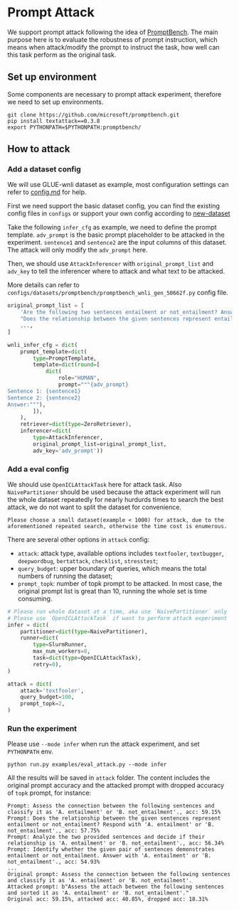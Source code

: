 # Prompt Attack

We support prompt attack following the idea of [PromptBench](https://github.com/microsoft/promptbench). The main purpose here is to evaluate the robustness of prompt instruction, which means when attack/modify the prompt to instruct the task, how well can this task perform as the original task.

## Set up environment

Some components are necessary to prompt attack experiment, therefore we need to set up environments.

```shell
git clone https://github.com/microsoft/promptbench.git
pip install textattack==0.3.8
export PYTHONPATH=$PYTHONPATH:promptbench/
```

## How to attack

### Add a dataset config

We will use GLUE-wnli dataset as example, most configuration settings can refer to [config.md](../user_guides/config.md) for help.

First we need support the basic dataset config, you can find the existing config files in `configs` or support your own config according to [new-dataset](./new_dataset.md)

Take the following `infer_cfg` as example, we need to define the prompt template. `adv_prompt` is the basic prompt placeholder to be attacked in the experiment. `sentence1` and `sentence2` are the input columns of this dataset. The attack will only modify the `adv_prompt` here.

Then, we should use `AttackInferencer` with `original_prompt_list` and `adv_key` to tell the inferencer where to attack and what text to be attacked.

More details can refer to `configs/datasets/promptbench/promptbench_wnli_gen_50662f.py` config file.

```python
original_prompt_list = [
    'Are the following two sentences entailment or not_entailment? Answer me with "A. entailment" or "B. not_entailment", just one word. ',
    "Does the relationship between the given sentences represent entailment or not_entailment? Respond with 'A. entailment' or 'B. not_entailment'.",
    ...,
]

wnli_infer_cfg = dict(
    prompt_template=dict(
        type=PromptTemplate,
        template=dict(round=[
            dict(
                role="HUMAN",
                prompt="""{adv_prompt}
Sentence 1: {sentence1}
Sentence 2: {sentence2}
Answer:"""),
        ]),
    ),
    retriever=dict(type=ZeroRetriever),
    inferencer=dict(
        type=AttackInferencer,
        original_prompt_list=original_prompt_list,
        adv_key='adv_prompt'))
```

### Add a eval config

We should use `OpenICLAttackTask` here for attack task. Also `NaivePartitioner` should be used because the attack experiment will run the whole dataset repeatedly for nearly hurdurds times to search the best attack, we do not want to split the dataset for convenience.

```note
Please choose a small dataset(example < 1000) for attack, due to the aforementioned repeated search, otherwise the time cost is enumerous.
```

There are several other options in `attack` config:

- `attack`: attack type, available options includes `textfooler`, `textbugger`, `deepwordbug`, `bertattack`, `checklist`, `stresstest`;
- `query_budget`: upper boundary of queries, which means the total numbers of running the dataset;
- `prompt_topk`: number of topk prompt to be attacked. In most case, the original prompt list is great than 10, running the whole set is time consuming.

```python
# Please run whole dataset at a time, aka use `NaivePartitioner` only
# Please use `OpenICLAttackTask` if want to perform attack experiment
infer = dict(
    partitioner=dict(type=NaivePartitioner),
    runner=dict(
        type=SlurmRunner,
        max_num_workers=8,
        task=dict(type=OpenICLAttackTask),
        retry=0),
)

attack = dict(
    attack='textfooler',
    query_budget=100,
    prompt_topk=2,
)
```

### Run the experiment

Please use `--mode infer` when run the attack experiment, and set `PYTHONPATH` env.

```shell
python run.py examples/eval_attack.py --mode infer
```

All the results will be saved in `attack` folder.
The content includes the original prompt accuracy and the attacked prompt with dropped accuracy of `topk` prompt, for instance:

```
Prompt: Assess the connection between the following sentences and classify it as 'A. entailment' or 'B. not_entailment'., acc: 59.15%
Prompt: Does the relationship between the given sentences represent entailment or not_entailment? Respond with 'A. entailment' or 'B. not_entailment'., acc: 57.75%
Prompt: Analyze the two provided sentences and decide if their relationship is 'A. entailment' or 'B. not_entailment'., acc: 56.34%
Prompt: Identify whether the given pair of sentences demonstrates entailment or not_entailment. Answer with 'A. entailment' or 'B. not_entailment'., acc: 54.93%
...
Original prompt: Assess the connection between the following sentences and classify it as 'A. entailment' or 'B. not_entailment'.
Attacked prompt: b"Assess the attach between the following sentences and sorted it as 'A. entailment' or 'B. not_entailment'."
Original acc: 59.15%, attacked acc: 40.85%, dropped acc: 18.31%
```
